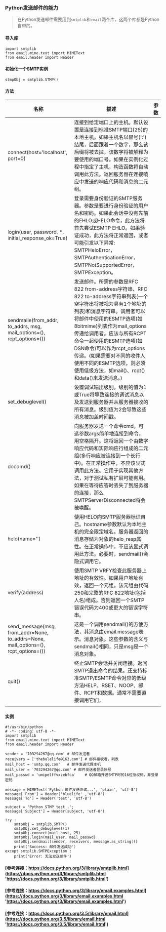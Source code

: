 ### Python发送邮件的能力

> 在Python发送邮件需要用到```smtplib```和```email```两个库，这两个库都是Python自带的。

#### 导入库

```
import smtplib
from email.mime.text import MIMEText
from email.header import Header
```

#### 初始化一个SMTP实例

```
stmpObj = smtplib.STMP()
```

#### 方法

|  名称  |  描述  |  参数  |
|----|----|----|
|  connect(host='localhost', port=0)  |  连接到给定端口上的主机。默认设置是连接到标准SMTP端口(25)的本地主机。如果主机名以冒号(':')结尾，后面跟着一个数字，那么该后缀将被去掉，该数字将被解释为要使用的端口号。如果在实例化过程中指定了主机，构造函数将自动调用此方法。返回服务器在连接响应中发送的响应代码和消息的二元组。  |    |
|  login(user, password, *, initial_response_ok=True)  |  登录需要身份验证的SMTP服务器。参数是要进行身份验证的用户名和密码。如果此会话中没有先前的EHLO或HELO命令，此方法将首先尝试ESMTP EHLO。如果验证成功，此方法将正常返回，或者可能引发以下异常: SMTPHeloError，SMTPAuthenticationError，SMTPNotSupportedError，SMTPException。 |    |
|  sendmaile(from_addr, to_addrs, msg, mail_options=(), rcpt_options=())  |   发送邮件。所需的参数是RFC 822 from-address字符串、RFC 822 to-address字符串列表(一个空字符串将被视为具有1个地址的列表)和消息字符串。调用者可以将邮件中使用的ESMTP选项(如8bitmime)列表作为mail_options传递给调用者。应该与所有RCPT命令一起使用的ESMTP选项(如DSN命令)可以作为rcpt_options传递。(如果需要对不同的收件人使用不同的ESMTP选项，则必须使用低级方法，如mail()、rcpt()和data()来发送消息。) |    |
|  set_debuglevel()  |  设置调试输出级别。级别的值为1或True将导致连接的调试消息以及发送到服务器并从服务器接收的所有消息。级别值为2会导致这些消息被加盖时间戳。  |    |
|  docomd()  |  向服务器发送一个命令cmd。可选参数args简单地连接到命令，用空格隔开。这将返回一个由数字响应代码和实际响应行组成的二元组(多行响应被连接到一个长行中)。在正常操作中，不应该显式调用此方法。它用于实现其他方法，对于测试私有扩展可能有用。如果在等待应答时丢失了到服务器的连接，那么SMTPServerDisconnected将会被唤醒。  |    |
|  helo(name='')  |  使用HELO向SMTP服务器标识自己。hostname参数默认为本地主机的完全限定域名。服务器返回的消息存储为对象的helo_resp属性。在正常操作中，不应该显式调用此方法。必要时，sendmail()会隐式调用它。  |    |
|  verify(address)  |  使用SMTP VRFY检查此服务器上地址的有效性。如果用户地址有效，返回一个元组，该元组由代码250和完整的RFC 822地址(包括人名)组成。否则返回一个SMTP错误代码为400或更大的错误字符串。  |    |
|  send_message(msg, from_addr=None, to_addrs=None, mail_options=(), rcpt_options=())  |  这是一个调用sendmail()的方便方法，其消息由email.message表示。消息对象。这些参数的含义与sendmail()相同，只是msg是一个消息对象。  |    |
|  quit()  |  终止SMTP会话并关闭连接。返回SMTP退出命令的结果。还支持标准SMTP/ESMTP命令对应的低级方法HELP、RSET、NOOP、邮件、RCPT和数据。通常不需要直接调用它们，  |    |
|    |    |    |

#### 实例

```
#!/usr/bin/python
# -*- coding: utf-8 -*-
import smtplib
from email.mime.text import MIMEText
from email.header import Header

sender = '703294267@qq.com'	# 邮件发送者
receivers = ['thebulelife@163.com'] # 邮件接收者，列表
mail_host = 'smtp.qq.com'	# 邮件发送代理主机
mail_user = '703294267@qq.com' # 邮件发送者登录帐号
mail_passwd = 'umipelffvxzebfca'	# QQ邮箱开通SMTP时的16位授权码，非登录密码

message = MIMEText('Python 邮件发送测试...', 'plain', 'utf-8')
message['From'] = Header('bluelife' ,'utf-8')
message['To'] = Header('test', 'utf-8')

subject = 'Python STMP test .';
message['Subject'] = Header(subject, 'utf-8')

try :
	smtpObj = smtplib.SMTP()
	smtpObj.set_debuglevel(1)
	smtpObj.connect(mail_host, 25)
	smtpObj.login(mail_user, mail_passwd)
	smtpObj.sendmail(sender, receivers, message.as_string())
	print('Success: 邮件发送成功')
except smtplib.SMTPException :
	print('Error: 无法发送邮件')
```

#### [参考连接：https://docs.python.org/3/library/smtplib.html](https://docs.python.org/3/library/smtplib.html 'https://docs.python.org/3/library/smtplib.html')
#### [参考连接：https://docs.python.org/3/library/email.examples.html](https://docs.python.org/3/library/email.examples.html 'https://docs.python.org/3/library/email.examples.html')
#### [参考连接：https://docs.python.org/3.5/library/email.html](https://docs.python.org/3.5/library/email.html 'https://docs.python.org/3.5/library/email.html')
